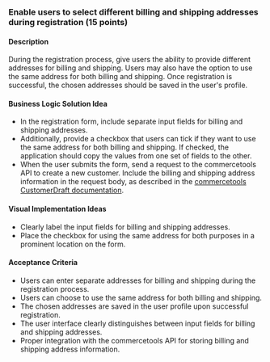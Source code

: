 ### Enable users to select different billing and shipping addresses during registration (15 points)

#### Description

During the registration process, give users the ability to provide different addresses for billing and shipping. Users may also have the option to use the same address for both billing and shipping. Once registration is successful, the chosen addresses should be saved in the user's profile.

#### Business Logic Solution Idea

- In the registration form, include separate input fields for billing and shipping addresses.
- Additionally, provide a checkbox that users can tick if they want to use the same address for both billing and shipping. If checked, the application should copy the values from one set of fields to the other.
- When the user submits the form, send a request to the commercetools API to create a new customer. Include the billing and shipping address information in the request body, as described in the [commercetools CustomerDraft documentation](https://docs.commercetools.com/api/projects/customers#ctp:api:type:CustomerDraft).

#### Visual Implementation Ideas

- Clearly label the input fields for billing and shipping addresses.
- Place the checkbox for using the same address for both purposes in a prominent location on the form.

#### Acceptance Criteria

- Users can enter separate addresses for billing and shipping during the registration process.
- Users can choose to use the same address for both billing and shipping.
- The chosen addresses are saved in the user profile upon successful registration.
- The user interface clearly distinguishes between input fields for billing and shipping addresses.
- Proper integration with the commercetools API for storing billing and shipping address information.
